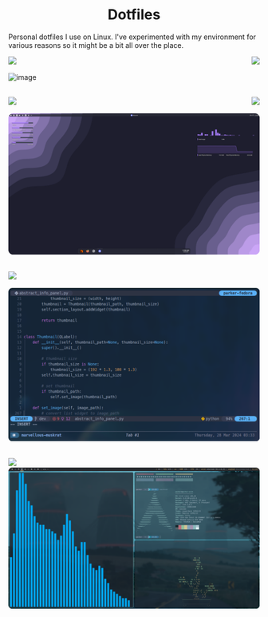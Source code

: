 <h1 align="center">Dotfiles</h1>
<!-- <p align="center"}>
<a href="https://rockylinux.org/"><img src="https://parkerbritt.com/badge?label=Rocky&icon=rockylinux&color=10B981"></a>
<a href="https://archlinux.org/"><img src="https://parkerbritt.com/badge?label=Arch&icon=archlinux&color=1793D1"></a>
<a href="https://nixos.org/"><img src="https://parkerbritt.com/badge?label=NixOS&icon=nixos&color=5277C3"></a>
<a href="https://getfedora.org/"><img src="https://parkerbritt.com/badge?label=Fedora&icon=fedora&color=51A2DA"></a>
<br>
<a href="https://github.com/hyprwm/Hyprland"><img src="https://parkerbritt.com/badge?label=Hyprland&icon=hyprland&color=00b9e9"></a>
<a href="https://kde.org/plasma-desktop/"><img src="https://parkerbritt.com/badge?label=KDE&icon=kdeplasma&color=1D99F3"></a>
</p> -->

Personal dotfiles I use on Linux.
I've experimented with my environment for various reasons so it might be a bit all over the place.

<img src="https://parkerbritt.com/badge?label=NixOS&icon=nixos&color=5277C3"></a>
<img align="right" src="https://parkerbritt.com/badge?label=Hyprland&icon=hyprland&color=00b9e9">

![image](https://parkerbritt.com/thumbor/unsafe/filters:round_corner(40,0,0,0,1)/raw.githubusercontent.com/ParkerBritt/dotfiles/main/screenshots/hyprland.png)

<br><img src="https://parkerbritt.com/badge?label=Fedora&icon=fedora&color=51A2DA"></a>
<img align="right" src="https://parkerbritt.com/badge?label=KDE&icon=kdeplasma&color=1D99F3">

![image](screenshots/kde_01.png)


<br><img src="https://parkerbritt.com/badge?label=Neovim&icon=neovim&color=57A143"></a>

![image](screenshots/neovim.png)


<br><img src="https://parkerbritt.com/badge?label=awesomewm&icon=awesomewm&color=535D6C"></a>
![image](screenshots/awesomewm.png)


